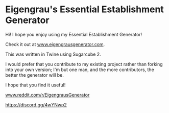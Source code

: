 # Eigengrau's Essential Establishment Generator

Hi! I hope you enjoy using my Essential Establishment Generator!

Check it out at www.eigengrausgenerator.com.

This was written in Twine using Sugarcube 2. 

I would prefer that you contribute to my existing project rather than forking into your own version; I'm but one man, and the more contributors, the better the generator will be.

I hope that you find it useful!

www.reddit.com/r/EigengrausGenerator

https://discord.gg/4wYNwp2
